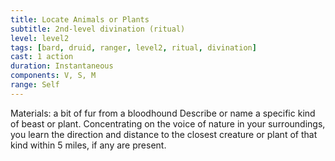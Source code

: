 ```yaml
---
title: Locate Animals or Plants
subtitle: 2nd-level divination (ritual)
level: level2
tags: [bard, druid, ranger, level2, ritual, divination]
cast: 1 action
duration: Instantaneous
components: V, S, M
range: Self
---
```

Materials: a bit of fur from a bloodhound
Describe or name a specific kind of beast or plant. Concentrating on the voice of nature in your surroundings, you learn the direction and distance to the closest creature or plant of that kind within 5 miles, if any are present.